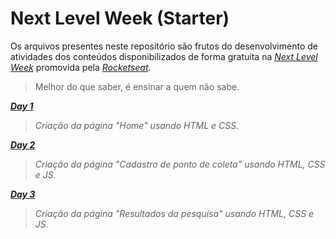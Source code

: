 # Next Level Week (Starter)

Os arquivos presentes neste repositório são frutos do desenvolvimento de atividades dos conteúdos disponibilizados de forma gratuita na _[Next Level Week](https://nextlevelweek.com/)_ promovida pela _[Rocketseat](https://rocketseat.com.br/)_.
> Melhor do que saber, é ensinar a quem não sabe.

**_[Day 1](https://github.com/f-thms/next_level_week-starter/tree/master/Day_1)_**
> _Criação da página "Home" usando HTML e CSS._

**_[Day 2](https://github.com/f-thms/next_level_week-starter/tree/master/Day_2)_**
> _Criação da página "Cadastro de ponto de coleta" usando HTML, CSS e JS._

**_[Day 3](https://github.com/f-thms/next_level_week-starter/tree/master/Day_3)_**
> _Criação da página "Resultados da pesquisa" usando HTML, CSS e JS._
